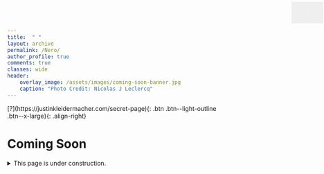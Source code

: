 ```yaml
---
title:  " "
layout: archive
permalink: /Nero/
author_profile: true
comments: true
classes: wide
header:
    overlay_image: /assets/images/coming-soon-banner.jpg
    caption: "Photo Credit: Nicolas J Leclercq"
---
```


<html>
<head>
<style>
.button {
  border: none;
  color: #f3f6f6;
  padding: 16px 32px;
  text-align: center;
  text-decoration: none;
  display: inline-block;
  font-size: 16px;
  margin: 4px 2px;
  transition-duration: 0.4s;
  position:absolute;
  top:0;
  right:0;
  cursor: pointer;
}

.button1 {
  background-color: #4CAF50; 
  color: #f3f6f6;; 
  border: 2px solid #f3f6f6;;
}

.button1:hover {
  background-color: #4CAF50;
  color: white;
}

</style>
</head>
<body>

<button class="button button1">?</button>

</body>
</html>
[?](https://justinkleidermacher.com/secret-page){: .btn .btn--light-outline .btn--x-large}{: .align-right}

# Coming Soon

<details>
  <summary>This page is under construction. </summary>
  
  <span style="font-family:Courier; font-size:0.5em; color:blue;"> YMNX UFLJ NX STY BMFY NY XJJRX - XHFS YMJ YTU WNLMY KTW FS NSANXNGQJ GZYYTS </span>
  
</details>





